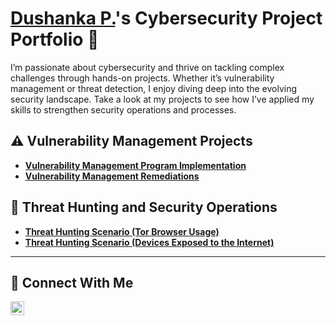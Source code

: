 # <a href="https://www.linkedin.com/in/dushanka-perera/">Dushanka P.</a>'s Cybersecurity Project Portfolio 🔐

I’m passionate about cybersecurity and thrive on tackling complex challenges through hands-on projects. Whether it’s vulnerability management or threat detection, I enjoy diving deep into the evolving security landscape. Take a look at my projects to see how I’ve applied my skills to strengthen security operations and processes.


## ⚠️ Vulnerability Management Projects

- **[Vulnerability Management Program Implementation](https://github.com/joshcybertestttttttttt/vulnerability-management-program)**
- **[Vulnerability Management Remediations](https://github.com/dushanka-p/vulnerability-management-remediations)**

## 🚨 Threat Hunting and Security Operations

- **[Threat Hunting Scenario (Tor Browser Usage)](https://github.com/joshmatytytytytyyyyyyydakor0/threat-hunting-scenario-tor)**
- **[Threat Hunting Scenario (Devices Exposed to the Internet)](https://github.com/joshmatytytytytyyyyyyydakor0/threat-hunting-scenario-tor)**

<hr/>

## 🤳 Connect With Me

[<img align="left" alt="___________ | LinkedIn" width="22px" src="https://cdn.jsdelivr.net/npm/simple-icons@v3/icons/linkedin.svg" />][linkedin]

[linkedin]: https://www.linkedin.com/in/dushanka-perera/
<!--
<img width="35" alt="image" src="https://github.com/user-attachments/assets/2f41c7cd-5ea8-4475-b451-a37161b6c3fb"> 
<img width="35" alt="image" src="https://github.com/user-attachments/assets/77649969-9910-4994-8b96-74a116cfb2a8">
-->
